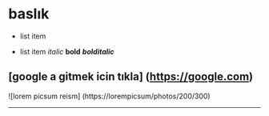 # baslık

- list item

* list item
  _italic_
  **bold**
  **_bolditalic_**

## [google a gitmek icin tıkla] (https://google.com)

![lorem picsum reism] (https://lorempicsum/photos/200/300)

---
